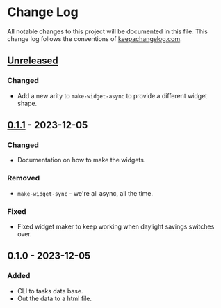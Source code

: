 # Change Log
All notable changes to this project will be documented in this file. This change log follows the conventions of [keepachangelog.com](http://keepachangelog.com/).

## [Unreleased]
### Changed
- Add a new arity to `make-widget-async` to provide a different widget shape.

## [0.1.1] - 2023-12-05
### Changed
- Documentation on how to make the widgets.

### Removed
- `make-widget-sync` - we're all async, all the time.

### Fixed
- Fixed widget maker to keep working when daylight savings switches over.

## 0.1.0 - 2023-12-05
### Added
- CLI to tasks data base.
- Out the data to a html file.

[Unreleased]: https://sourcehost.site/your-name/tasks/compare/0.1.1...HEAD
[0.1.1]: https://sourcehost.site/your-name/tasks/compare/0.1.0...0.1.1
